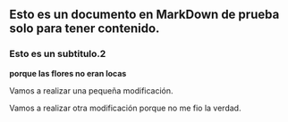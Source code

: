 ## Esto es un documento en MarkDown de prueba solo para tener contenido.

### Esto es un subtitulo.2

**porque las flores no eran locas**

Vamos a realizar una pequeña modificación.

Vamos a realizar otra modificación porque no me fio la verdad.
